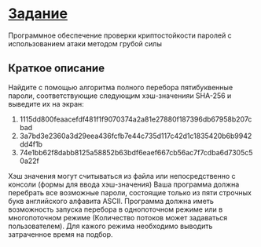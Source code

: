 # [Задание](https://hackmd.io/@0x41/OS_Lab_2)
Программное обеспечение проверки криптостойкости паролей с использованием атаки методом грубой силы
## Краткое описание
Найдите с помощью алгоритма полного перебора пятибуквенные пароли, соответствующие следующим хэш-значенияи SHA-256 и выведите их на экран:

1. 1115dd800feaacefdf481f1f9070374a2a81e27880f187396db67958b207cbad
2. 3a7bd3e2360a3d29eea436fcfb7e44c735d117c42d1c1835420b6b9942dd4f1b
3. 74e1bb62f8dabb8125a58852b63bdf6eaef667cb56ac7f7cdba6d7305c50a22f

Хэш значения могут считываться из файла или непосредственно с консоли (формы для ввода хэш-значения)
Ваша программа должна перебрать все возможные пароли, состоящие только из пяти строчных букв английского алфавита ASCII.
Программа должна иметь возможность запуска перебора в однопоточном режиме или в многопоточном режиме (Количество потоков может задаваться пользователем). Для кажого режима необходимо выводить затраченное время на подбор.
